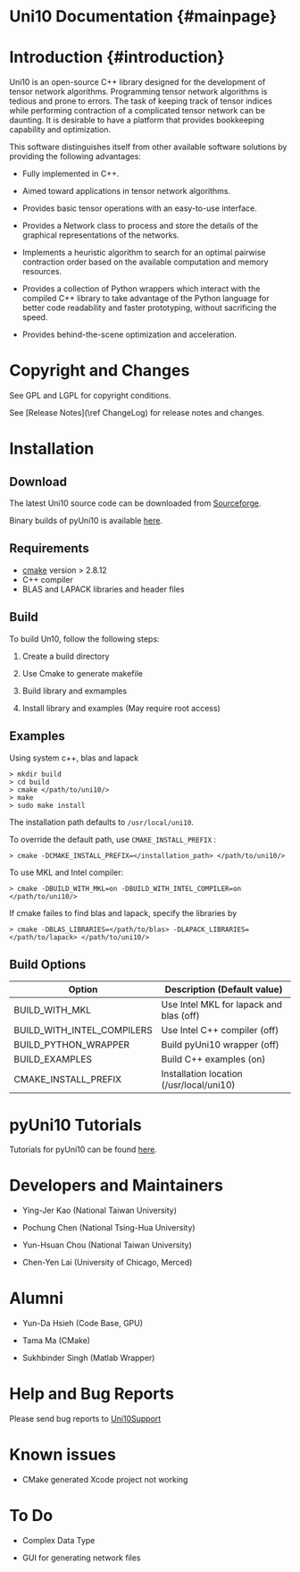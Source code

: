 Uni10 Documentation             {#mainpage}
===================

Introduction                    {#introduction}
============

  Uni10 is an open-source C++ library designed for the development of
tensor network algorithms. Programming tensor network algorithms is
tedious and  prone to errors.  The task of keeping track of tensor
indices while performing contraction of a complicated tensor network
can be daunting. It is desirable to have a platform that provides
 bookkeeping capability and optimization.

  This software distinguishes itself from  other available software
solutions by providing the following advantages:

  * Fully implemented in C++.

  * Aimed toward applications in tensor network algorithms.

  * Provides basic tensor operations with an easy-to-use interface.

  * Provides a Network class to process and store the  details of the
    graphical representations of the networks.

  * Implements a heuristic algorithm to search for an optimal pairwise
    contraction order based on the available computation and memory
    resources.

  * Provides a collection of Python wrappers which interact with the
    compiled C++ library to take advantage of  the Python language
    for better code readability and faster prototyping,  without
    sacrificing the speed.

  * Provides behind-the-scene optimization and acceleration.



Copyright and Changes
=====================

  See GPL and LGPL for copyright conditions.

  See [Release Notes](\ref ChangeLog) for release notes and changes.


Installation
============

Download
--------

The latest Uni10 source code can be downloaded from 
<a href="https://sourceforge.net/projects/uni10/files/latest/download" rel="nofollow" target="_blank">Sourceforge</a>.

Binary builds of pyUni10 is available [here](http://uni10-tutorials.readthedocs.org).


Requirements
------------
  * <a href="http://cmake.org/" target="_blank">cmake</a> version > 2.8.12
  * C++ compiler
  * BLAS and LAPACK libraries and header files

Build
-----
To build Un10, follow the following steps:

  1. Create a build directory

  2. Use Cmake to generate makefile

  3. Build library and exmamples

  4. Install library and examples (May require root access)

Examples
--------

Using system c++, blas and lapack

    > mkdir build
    > cd build
    > cmake </path/to/uni10/>
    > make
    > sudo make install

The installation path defaults to `/usr/local/uni10`.

To override the default path, use `CMAKE_INSTALL_PREFIX` :

    > cmake -DCMAKE_INSTALL_PREFIX=</installation_path> </path/to/uni10/>

To use MKL and Intel compiler:

    > cmake -DBUILD_WITH_MKL=on -DBUILD_WITH_INTEL_COMPILER=on </path/to/uni10/>

If cmake failes to find blas and lapack, specify the libraries by

    > cmake -DBLAS_LIBRARIES=</path/to/blas> -DLAPACK_LIBRARIES=</path/to/lapack> </path/to/uni10/>

Build Options
-------------

 Option                       | Description (Default value)
----------------------------- | -------------------------------------------
 BUILD_WITH_MKL               | Use Intel MKL for lapack and blas (off)
 BUILD_WITH_INTEL_COMPILERS   | Use Intel C++ compiler  (off)
 BUILD_PYTHON_WRAPPER         | Build pyUni10 wrapper (off)
 BUILD_EXAMPLES               | Build C++ examples (on)
 CMAKE_INSTALL_PREFIX         | Installation location (/usr/local/uni10)

pyUni10 Tutorials
=================

Tutorials for pyUni10 can be found [here](http://uni10-tutorials.readthedocs.org).

Developers and Maintainers
==========================


  * Ying-Jer Kao (National Taiwan University)

  * Pochung Chen (National Tsing-Hua University)

  * Yun-Hsuan Chou (National Taiwan University)
  
  * Chen-Yen Lai (University of Chicago, Merced)


Alumni
======

  * Yun-Da Hsieh (Code Base, GPU)

  * Tama Ma (CMake)

  * Sukhbinder Singh (Matlab Wrapper)


Help and Bug Reports
====================

Please send bug reports to [Uni10Support](hsieh.uni10@gmail.com)


Known issues
============

* CMake generated Xcode project not working

To Do
=====

* Complex Data Type

* GUI for generating network files





